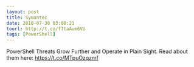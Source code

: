 ```yaml
---
layout: post
title: Symantec
date: 2018-07-30 03:00:21
tourl: http://t.co/f7taAvm6VU
tags: [PowerShell]
---
```

PowerShell Threats Grow Further and Operate in Plain Sight. Read about them here: https://t.co/MTpuOzqzmf